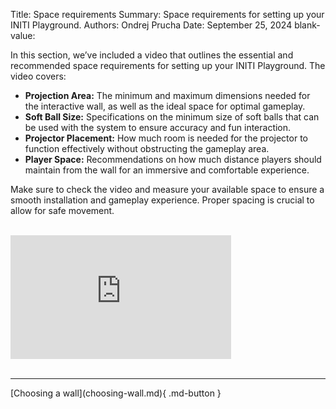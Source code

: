 Title:   Space requirements
Summary: Space requirements for setting up your INITI Playground. 
Authors: Ondrej Prucha
Date:    September 25, 2024
blank-value:


In this section, we’ve included a video that outlines the essential and recommended space requirements for setting up your INITI Playground. The video covers:

- **Projection Area:** The minimum and maximum dimensions needed for the interactive wall, as well as the ideal space for optimal gameplay.
- **Soft Ball Size:** Specifications on the minimum size of soft balls that can be used with the system to ensure accuracy and fun interaction.
- **Projector Placement:** How much room is needed for the projector to function effectively without obstructing the gameplay area.
- **Player Space:** Recommendations on how much distance players should maintain from the wall for an immersive and comfortable experience.

Make sure to check the video and measure your available space to ensure a smooth installation and gameplay experience. Proper spacing is crucial to allow for safe movement.



<br />
<div style='width: 70%' class="center" markdown>
<div style="padding:56.25% 0 0 0;position:relative;">
<iframe src="https://player.vimeo.com/video/796039559?h=475053f844&amp;badge=0&amp;autopause=0&amp;player_id=0&amp;app_id=58479" frameborder="0" allow="autoplay; fullscreen; picture-in-picture; clipboard-write" style="position:absolute;top:0;left:0;width:100%;height:100%;" title="INITI Playground - Basic dimensions"></iframe></div>
<script src="https://player.vimeo.com/api/player.js"></script>
</div>

<br />

----


<div class="center" markdown>
[Choosing a wall](choosing-wall.md){ .md-button }
</div>

<br />